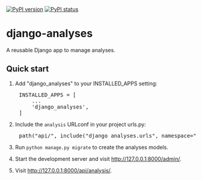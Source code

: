 [![PyPI version](https://img.shields.io/pypi/v/django-analyses.svg)](https://pypi.python.org/pypi/django-analyses/)
[![PyPI status](https://img.shields.io/pypi/status/django-analyses.svg)](https://pypi.python.org/pypi/django-analyses/)

# django-analyses

A reusable Django app to manage analyses.

## Quick start

1. Add "django_analyses" to your INSTALLED_APPS setting:

<pre>
    INSTALLED_APPS = [
        ...
        'django_analyses',
    ]
</pre>

2. Include the `analysis` URLconf in your project urls.py:

<pre>
    path("api/", include("django_analyses.urls", namespace="analysis")),
</pre>

3. Run `python manage.py migrate` to create the analyses models.

4. Start the development server and visit http://127.0.0.1:8000/admin/.

5. Visit http://127.0.0.1:8000/api/analysis/.
